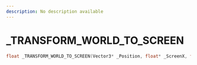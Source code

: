 ```yaml
---
description: No description available 
---
```


# _TRANSFORM_WORLD_TO_SCREEN

```cpp
float _TRANSFORM_WORLD_TO_SCREEN(Vector3* _Position, float* _ScreenX, float* _ScreenY);
```